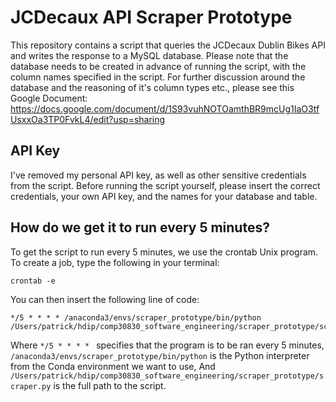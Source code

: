 # JCDecaux API Scraper Prototype

This repository contains a script that queries the JCDecaux Dublin Bikes API and writes the response to a MySQL database. 
Please note that the database needs to be created in advance of running the script, with the column names specified in the
script. For further discussion around the database and the reasoning of it's column types etc., please see this
Google Document:
https://docs.google.com/document/d/1S93vuhNOTOamthBR9mcUg1IaO3tfUsxxOa3TP0FvkL4/edit?usp=sharing

## API Key
I've removed my personal API key, as well as other sensitive credentials from the script. Before running the script yourself,
please insert the correct credentials, your own API key, and the names for your database and table.

## How do we get it to run every 5 minutes?
To get the script to run every 5 minutes, we use the crontab Unix program. To create a job, type the following in your terminal:
```
crontab -e 
```
You can then insert the following line of code:
```
*/5 * * * * /anaconda3/envs/scraper_prototype/bin/python /Users/patrick/hdip/comp30830_software_engineering/scraper_prototype/scraper.py
```

Where `*/5 * * * * ` specifies that the program is to be ran every 5 minutes,
`/anaconda3/envs/scraper_prototype/bin/python` is the Python interpreter from the Conda environment we want to use,
And `/Users/patrick/hdip/comp30830_software_engineering/scraper_prototype/scraper.py` is the full path to the script.

